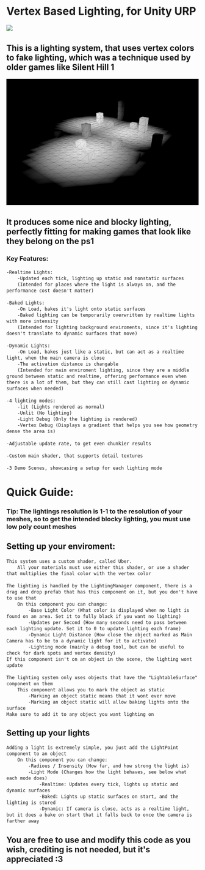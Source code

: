 # Vertex Based Lighting, for Unity URP
![](https://github.com/Volutedberet/VertexLighting/blob/main/VertexGif.gif)

## This is a lighting system, that uses vertex colors to fake lighting, which was a technique used by older games like Silent Hill 1
![](https://github.com/Volutedberet/VertexLighting/blob/main/LightExample.png)
## It produces some nice and blocky lighting, perfectly fitting for making games that look like they belong on the ps1

### Key Features:
```
-Realtime Lights:
    -Updated each tick, lighting up static and nonstatic surfaces
    (Intended for places where the light is always on, and the performance cost doesn't matter)

-Baked Lights:
    -On Load, bakes it's light onto static surfaces
    -Baked lighting can be temporarily overwritten by realtime lights with more intensity
    (Intended for lighting background enviroments, since it's lighting doesn't translate to dynamic surfaces that move)

-Dynamic Lights:
    -On Load, bakes just like a static, but can act as a realtime light, when the main camera is close
    -The activation distance is changable
    (Intended for main enviroment lighting, since they are a middle ground between static and realtime, offering performance even when there is a lot of them, but they can still cast lighting on dynamic surfaces when needed)

-4 lighting modes:
    -lit (Lights rendered as normal)
    -Unlit (No lighting)
    -Light Debug (Only the lighting is rendered)
    -Vertex Debug (Displays a gradient that helps you see how geometry dense the area is)

-Adjustable update rate, to get even chunkier results

-Custom main shader, that supports detail textures

-3 Demo Scenes, showcasing a setup for each lighting mode
```


# Quick Guide:
### Tip: The lightings resolution is 1-1 to the resolution of your meshes, so to get the intended blocky lighting, you must use low poly count meshes

## Setting up your enviroment:
```
This system uses a custom shader, called Uber. 
    All your materials must use either this shader, or use a shader that multiplies the final color with the vertex color

The lighting is handled by the LightingManager component, there is a drag and drop prefab that has this component on it, but you don't have to use that
    On this component you can change:
        -Base Light Color (What color is displayed when no light is found on an area. Set it to fully black if you want no lighting)
        -Updates per Second (How many seconds need to pass between each lighting update. Set it to 0 to update lighting each frame)
        -Dynamic Light Distance (How close the object marked as Main Camera has to be to a dynamic light for it to activate)
        -Lighting mode (mainly a debug tool, but can be useful to check for dark spots and vertex density)
If this component isn't on an object in the scene, the lighting wont update

The lighting system only uses objects that have the "LightableSurface" component on them
    This component allows you to mark the object as static
        -Marking an object static means that it wont ever move
        -Marking an object static will allow baking lights onto the surface
Make sure to add it to any object you want lighting on
```

## Setting up your lights
```
Adding a light is extremely simple, you just add the LightPoint component to an object
    On this component you can change:
        -Radious / Insensity (How far, and how strong the light is)
        -Light Mode (Changes how the light behaves, see below what each mode does)
            -Realtime: Updates every tick, lights up static and dynamic surfaces
            -Baked: Lights up static surfaces on start, and the lighting is stored
            -Dynamic: If camera is close, acts as a realtime light, but it does a bake on start that it falls back to once the camera is farther away
```

## You are free to use and modify this code as you wish, crediting is not needed, but it's appreciated :3